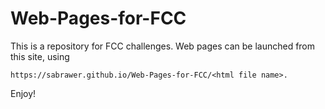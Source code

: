 # Web-Pages-for-FCC

This is a repository for FCC challenges. Web pages can be launched from this site, using


`https://sabrawer.github.io/Web-Pages-for-FCC/<html file name>.`

Enjoy!
